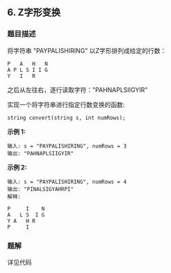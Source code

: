 ## 6. Z字形变换

### 题目描述
将字符串 "PAYPALISHIRING" 以Z字形排列成给定的行数：

```
P   A   H   N
A P L S I I G
Y   I   R
```
之后从左往右，逐行读取字符："PAHNAPLSIIGYIR"

实现一个将字符串进行指定行数变换的函数:

```
string convert(string s, int numRows);
```

**示例 1:**

```
输入: s = "PAYPALISHIRING", numRows = 3
输出: "PAHNAPLSIIGYIR"
```

**示例 2:**

```
输入: s = "PAYPALISHIRING", numRows = 4
输出: "PINALSIGYAHRPI"
解释:

P     I    N
A   L S  I G
Y A   H R
P     I
```

### 题解

详见代码
